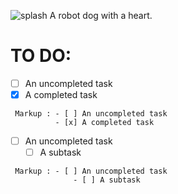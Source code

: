 
![splash](https://github.com/Nathan-Busse-private/S.P.A.R.K/assets/82398683/74f404fa-4832-449a-aaf1-10caba48064b)
A robot dog with a heart.

# TO DO:

- [ ] An uncompleted task
- [x] A completed task

~~~
 Markup : - [ ] An uncompleted task
          - [x] A completed task
~~~

- [ ] An uncompleted task
    - [ ] A subtask

~~~
 Markup : - [ ] An uncompleted task
              - [ ] A subtask
~~~


